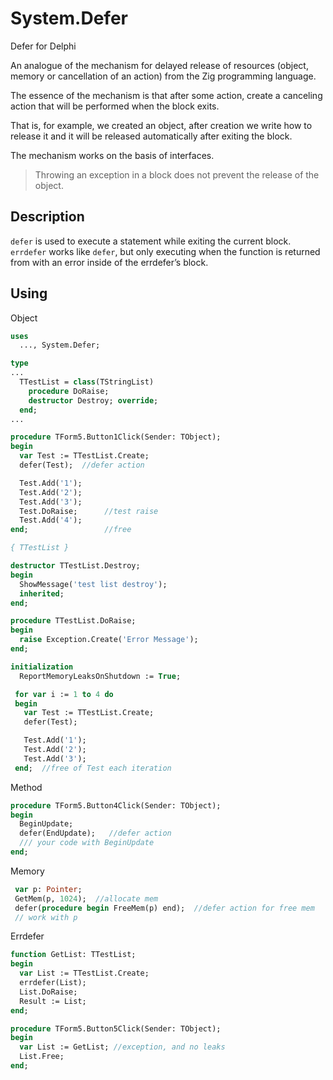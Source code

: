 # System.Defer
 Defer for Delphi

An analogue of the mechanism for delayed release of resources (object, memory or cancellation of an action) from the Zig programming language.

The essence of the mechanism is that after some action, create a canceling action that will be performed when the block exits.

That is, for example, we created an object, after creation we write how to release it and it will be released automatically after exiting the block.

The mechanism works on the basis of interfaces. 

> Throwing an exception in a block does not prevent the release of the object.

## Description
`defer` is used to execute a statement while exiting the current block.
`errdefer` works like `defer`, but only executing when the function is returned from with an error inside of the errdefer’s block.

## Using

Object
```pascal
uses
  ..., System.Defer;

type
...
  TTestList = class(TStringList)
    procedure DoRaise;
    destructor Destroy; override;
  end;
...

procedure TForm5.Button1Click(Sender: TObject);
begin
  var Test := TTestList.Create;
  defer(Test);  //defer action

  Test.Add('1');
  Test.Add('2');
  Test.Add('3');
  Test.DoRaise;      //test raise
  Test.Add('4');
end;                 //free

{ TTestList }

destructor TTestList.Destroy;
begin
  ShowMessage('test list destroy');
  inherited;
end;

procedure TTestList.DoRaise;
begin
  raise Exception.Create('Error Message');
end;

initialization
  ReportMemoryLeaksOnShutdown := True;
```

```pascal
 for var i := 1 to 4 do
 begin
   var Test := TTestList.Create;
   defer(Test);

   Test.Add('1');
   Test.Add('2');
   Test.Add('3');
 end;  //free of Test each iteration
```

Method
```pascal
procedure TForm5.Button4Click(Sender: TObject);
begin
  BeginUpdate;
  defer(EndUpdate);   //defer action
  /// your code with BeginUpdate
end;
```

Memory
```pascal
 var p: Pointer;
 GetMem(p, 1024);  //allocate mem
 defer(procedure begin FreeMem(p) end);  //defer action for free mem
 // work with p 
```

Errdefer
```pascal
function GetList: TTestList;
begin
  var List := TTestList.Create;
  errdefer(List);
  List.DoRaise;
  Result := List;
end;

procedure TForm5.Button5Click(Sender: TObject);
begin
  var List := GetList; //exception, and no leaks
  List.Free;
end;
```
